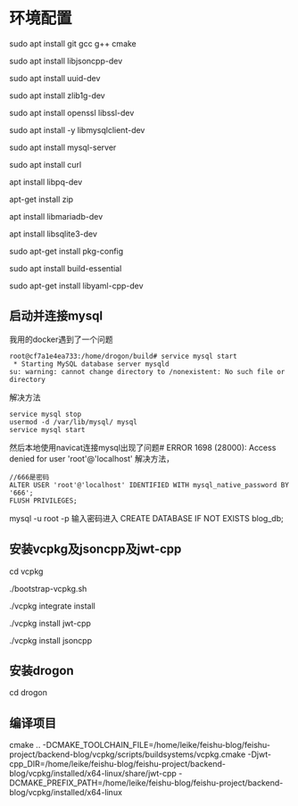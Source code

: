 # 环境配置
sudo apt install git gcc g++ cmake

sudo apt install libjsoncpp-dev

sudo apt install uuid-dev

sudo apt install zlib1g-dev

sudo apt install openssl libssl-dev

sudo apt install -y libmysqlclient-dev 

sudo apt install mysql-server

sudo apt install curl

apt install libpq-dev

apt-get install zip

apt install libmariadb-dev

 apt install libsqlite3-dev
 
sudo apt-get install pkg-config

sudo apt install build-essential

sudo apt-get install libyaml-cpp-dev


## 启动并连接mysql
我用的docker遇到了一个问题

```
root@cf7a1e4ea733:/home/drogon/build# service mysql start
 * Starting MySQL database server mysqld                                                                                                        su: warning: cannot change directory to /nonexistent: No such file or directory
```
解决方法

```
service mysql stop
usermod -d /var/lib/mysql/ mysql
service mysql start
```

然后本地使用navicat连接mysql出现了问题# ERROR 1698 (28000): Access denied for user 'root'@'localhost'
解决方法，

```
//666是密码
ALTER USER 'root'@'localhost' IDENTIFIED WITH mysql_native_password BY '666';
FLUSH PRIVILEGES;
```
mysql -u root -p
输入密码进入
CREATE DATABASE IF NOT EXISTS blog_db;

## 安装vcpkg及jsoncpp及jwt-cpp
cd vcpkg

./bootstrap-vcpkg.sh

./vcpkg integrate install

./vcpkg install jwt-cpp

./vcpkg install jsoncpp


## 安装drogon
cd drogon


## 编译项目
cmake ..   -DCMAKE_TOOLCHAIN_FILE=/home/leike/feishu-blog/feishu-project/backend-blog/vcpkg/scripts/buildsystems/vcpkg.cmake   -Djwt-cpp_DIR=/home/leike/feishu-blog/feishu-project/backend-blog/vcpkg/installed/x64-linux/share/jwt-cpp   -DCMAKE_PREFIX_PATH=/home/leike/feishu-blog/feishu-project/backend-blog/vcpkg/installed/x64-linux
